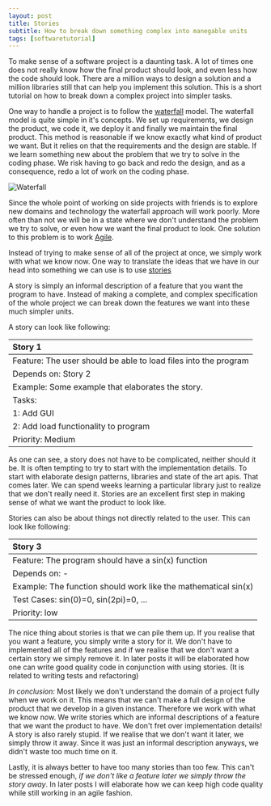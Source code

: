 ```yaml
---
layout: post
title: Stories
subtitle: How to break down something complex into manegable units
tags: [softwaretutorial]
---
```


To make sense of a software project is a daunting task. A lot of times one does not really know how the final product should look, and even less how the code should look. There are a million ways to design a solution and a million libraries still that can help you implement this solution. This is a short tutorial on how to break down a complex project into simpler tasks.

One way to handle a project is to follow the [waterfall](https://www.tutorialspoint.com/sdlc/sdlc_waterfall_model.htm) model. The waterfall model is quite simple in it's concepts. We set up requirements, we design the product, we code it, we deploy it and finally we maintain the final product. This method is reasonable if we know exactly what kind of product we want. But it relies on that the requirements and the design are stable. If we learn something new about the problem that we try to solve in the coding phase. We risk having to go back and redo the design, and as a consequence, redo a lot of work on the coding phase. 

![Waterfall](https://www.tutorialspoint.com/sdlc/images/sdlc_waterfall_model.jpg)

Since the whole point of working on side projects with friends is to explore new domains and technology the waterfall approach will work poorly. More often than not we will be in a state where we don't understand the problem we try to solve, or even how we want the final product to look. One solution to this problem is to work [Agile](https://en.wikipedia.org/wiki/Agile_software_development).

Instead of trying to make sense of all of the project at once, we simply work with what we know now. One way to translate the ideas that we have in our head into something we can use is to use [stories](http://www.agilemodeling.com/artifacts/userStory.htm)

A story is simply an informal description of a feature that you want the program to have. Instead of making a complete, and complex specification of the whole project we can break down the features we want into these much simpler units.

A story can look like following:

| Story 1  |
| :------  |
| Feature: The user should be able to load files into the program|
| Depends on: Story 2						 |
| Example: Some example that elaborates the story.		 |
| Tasks: 							 |
|	1: Add GUI						 |
|	2: Add load functionality to program			 |
| Priority: Medium						 |
 
As one can see, a story does not have to be complicated, neither should it be. It is often tempting to try to start with the implementation details. To start with elaborate design patterns, libraries and state of the art apis. That comes later. We can spend weeks learning a particular library just to realize that we don't really need it. Stories are an excellent first step in making sense of what we want the product to look like.

Stories can also be about things not directly related to the user. This can look like following:

| Story 3  |
| :------  |
| Feature: The program should have a sin(x) function		 |
| Depends on: -							 |
| Example: The function should work like the mathematical sin(x) |
| Test Cases: sin(0)=0, sin(2pi)=0, ...				 |
| Priority: low							 |

The nice thing about stories is that we can pile them up. If you realise that you want a feature, you simply write a story for it. We don't have to implemented all of the features and if we realise that we don't want a certain story we simply remove it. In later posts it will be elaborated how one can write good quality code in conjunction with using stories. (It is related to writing tests and refactoring)

*In conclusion:* 
Most likely we don't understand the domain of a project fully when we work on it. This means that we can't make a full design of the product that we develop in a given instance. Therefore we work with what we know now. We write stories which are informal descriptions of a feature that we want the product to have. We don't fret over implementation details! A story is also rarely stupid. If we realise that we don't want it later, we simply throw it away. Since it was just an informal description anyways, we didn't waste too much time on it. 

Lastly, it is always better to have too many stories than too few. This can't be stressed enough, *if we don't like a feature later we simply throw the story away*. In later posts I will elaborate how we can keep high code quality while still working in an agile fashion.

